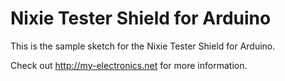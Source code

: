 # Nixie Tester Shield for Arduino

This is the sample sketch for the Nixie Tester Shield for Arduino.

Check out http://my-electronics.net for more information.
